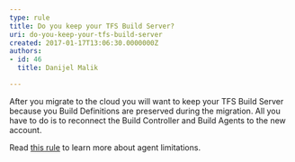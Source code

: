 ```yaml
---
type: rule
title: Do you keep your TFS Build Server?
uri: do-you-keep-your-tfs-build-server
created: 2017-01-17T13:06:30.0000000Z
authors:
- id: 46
  title: Danijel Malik

---
```


​​After you migrate to the cloud you will want to keep your TFS Build Server because you Build Definitions are preserved during the migration. All you have to do is to reconnect the Build Controller and Build Agents to the new account.
 
Read [this rule](/_layouts/15/FIXUPREDIRECT.ASPX?WebId=3dfc0e07-e23a-4cbb-aac2-e778b71166a2&amp;TermSetId=07da3ddf-0924-4cd2-a6d4-a4809ae20160&amp;TermId=fde0f9f0-2115-420f-a0a2-cdace56303ec) to learn more about agent limitations.​
